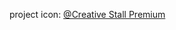 project icon: [@Creative Stall Premium](https://www.flaticon.com/kr/authors/creative-stall-premium)
